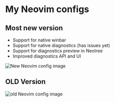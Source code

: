 # My Neovim configs

## Most new version

* Support for native winbar
* Support for native diagnostics (has issues yet)
* Support for diagnostics preview in Neotree
* Improved diagnostics API and UI

![New Neovim config image](https://github.com/user-attachments/assets/56c51452-14da-409c-aaf4-c9d67846d182)

## OLD Version

![old Neovim config image](https://github.com/user-attachments/assets/4e4eba23-ad58-469e-bcca-9848560c3739)
